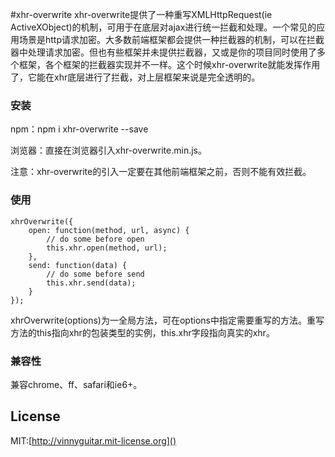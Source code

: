 #xhr-overwrite
xhr-overwrite提供了一种重写XMLHttpRequest(ie ActiveXObject)的机制，可用于在底层对ajax进行统一拦截和处理。一个常见的应用场景是http请求加密。大多数前端框架都会提供一种拦截器的机制，可以在拦截器中处理请求加密。但也有些框架并未提供拦截器，又或是你的项目同时使用了多个框架，各个框架的拦截器实现并不一样。这个时候xhr-overwrite就能发挥作用了，它能在xhr底层进行了拦截，对上层框架来说是完全透明的。
### 安装
npm：npm i xhr-overwrite --save

浏览器：直接在浏览器引入xhr-overwrite.min.js。

注意：xhr-overwrite的引入一定要在其他前端框架之前，否则不能有效拦截。
### 使用
```
xhrOverwrite({
	open: function(method, url, async) {
		// do some before open
		this.xhr.open(method, url);
	},
	send: function(data) {
		// do some before send
		this.xhr.send(data);
	}
});
```
xhrOverwrite(options)为一全局方法，可在options中指定需要重写的方法。重写方法的this指向xhr的包装类型的实例，this.xhr字段指向真实的xhr。

### 兼容性
兼容chrome、ff、safari和ie6+。

## License
MIT:[http://vinnyguitar.mit-license.org]()
